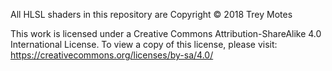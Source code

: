 All HLSL shaders in this repository are Copyright © 2018 Trey Motes

This work is licensed under a Creative Commons Attribution-ShareAlike 4.0 International License.
To view a copy of this license, please visit: https://creativecommons.org/licenses/by-sa/4.0/
